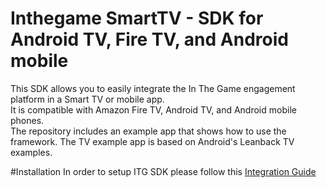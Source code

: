 # Inthegame SmartTV - SDK for Android TV, Fire TV, and Android mobile

This SDK allows you to easily integrate the In The Game engagement platform in a Smart TV or mobile app.\
It is compatible with Amazon Fire TV, Android TV, and Android mobile phones.\
The repository includes an example app that shows how to use the framework. The TV example app is based on Android's Leanback TV examples.


#Installation
In order to setup ITG SDK please follow this [Integration Guide](https://docs.google.com/document/d/1K3DOEo1Od-9pqPZHRLjDhaKLxBLE_z9L2iv8gpw_g04/edit#heading=h.yw7jcye5su2n) 